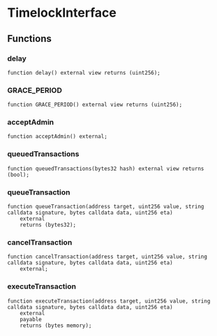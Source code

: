 # TimelockInterface


## Functions
### delay


```solidity
function delay() external view returns (uint256);
```

### GRACE_PERIOD


```solidity
function GRACE_PERIOD() external view returns (uint256);
```

### acceptAdmin


```solidity
function acceptAdmin() external;
```

### queuedTransactions


```solidity
function queuedTransactions(bytes32 hash) external view returns (bool);
```

### queueTransaction


```solidity
function queueTransaction(address target, uint256 value, string calldata signature, bytes calldata data, uint256 eta)
    external
    returns (bytes32);
```

### cancelTransaction


```solidity
function cancelTransaction(address target, uint256 value, string calldata signature, bytes calldata data, uint256 eta)
    external;
```

### executeTransaction


```solidity
function executeTransaction(address target, uint256 value, string calldata signature, bytes calldata data, uint256 eta)
    external
    payable
    returns (bytes memory);
```


